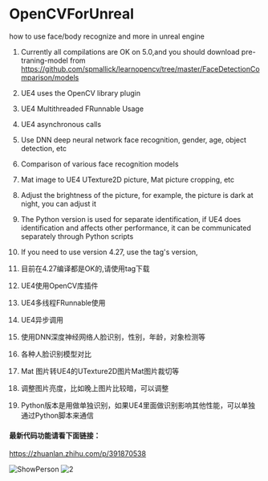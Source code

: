 # OpenCVForUnreal
how to use face/body recognize and more in unreal engine

1. Currently all compilations are OK on 5.0,and you should download pre-traning-model from https://github.com/spmallick/learnopencv/tree/master/FaceDetectionComparison/models
2. UE4 uses the OpenCV library plugin
3. UE4 Multithreaded FRunnable Usage
4. UE4 asynchronous calls
5. Use DNN deep neural network face recognition, gender, age, object detection, etc
6. Comparison of various face recognition models
7. Mat image to UE4 UTexture2D picture, Mat picture cropping, etc  
8. Adjust the brightness of the picture, for example, the picture is dark at night, you can adjust it
9. The Python version is used for separate identification, if UE4 does identification and affects other performance, it can be communicated separately through Python scripts
10. If you need to use version 4.27, use the tag's version,

1. 目前在4.27编译都是OK的,请使用tag下载
2. UE4使用OpenCV库插件
3. UE4多线程FRunnable使用
4. UE4异步调用
5. 使用DNN深度神经网络人脸识别，性别，年龄，对象检测等
6. 各种人脸识别模型对比
7. Mat 图片转UE4的UTexture2D图片Mat图片裁切等  
8. 调整图片亮度，比如晚上图片比较暗，可以调整
9. Python版本是用做单独识别，如果UE4里面做识别影响其他性能，可以单独通过Python脚本来通信

#### 最新代码功能请看下面链接：
https://zhuanlan.zhihu.com/p/391870538

![ShowPerson](https://user-images.githubusercontent.com/56669924/181712691-cedb873b-5084-4415-9881-41e2df564de1.png)
![2](https://user-images.githubusercontent.com/56669924/181712722-8e46a89b-0092-4c5d-ae27-7d58637c8aa7.png)
